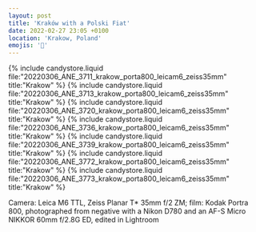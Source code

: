```yaml
---
layout: post
title: 'Kraków with a Polski Fiat'
date: 2022-02-27 23:05 +0100
location: 'Krakow, Poland'
emojis: '🚗'
---
```


{% include candystore.liquid file:"20220306_ANE_3711_krakow_porta800_leicam6_zeiss35mm" title:"Krakow" %}
{% include candystore.liquid file:"20220306_ANE_3713_krakow_porta800_leicam6_zeiss35mm" title:"Krakow" %}
{% include candystore.liquid file:"20220306_ANE_3720_krakow_porta800_leicam6_zeiss35mm" title:"Krakow" %}
{% include candystore.liquid file:"20220306_ANE_3736_krakow_porta800_leicam6_zeiss35mm" title:"Krakow" %}
{% include candystore.liquid file:"20220306_ANE_3739_krakow_porta800_leicam6_zeiss35mm" title:"Krakow" %}
{% include candystore.liquid file:"20220306_ANE_3772_krakow_porta800_leicam6_zeiss35mm" title:"Krakow" %}
{% include candystore.liquid file:"20220306_ANE_3773_krakow_porta800_leicam6_zeiss35mm" title:"Krakow" %}

Camera: Leica M6 TTL, Zeiss Planar T\* 35mm f/2 ZM; film: Kodak Portra 800, photographed from negative with a Nikon D780 and an AF-S Micro NIKKOR 60mm f/2.8G ED, edited in Lightroom
